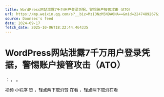 ```yaml
---
title: WordPress网站泄露7千万用户登录凭据，警惕账户接管攻击（ATO）
url: https://mp.weixin.qq.com/s?__biz=MzI3NzM5NDA0NA==&mid=2247489267&idx=2&sn=71d6cfdd21e1b7239f8b7b111f9bd333
source: Doonsec's feed
date: 2024-09-17
fetch_date: 2025-10-06T18:22:44.464335
---
```


# WordPress网站泄露7千万用户登录凭据，警惕账户接管攻击（ATO）

：
，
。

视频
小程序
赞
，轻点两下取消赞
在看
，轻点两下取消在看